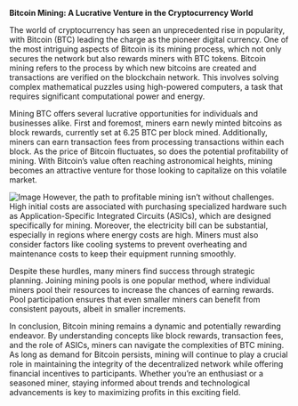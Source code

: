 **Bitcoin Mining: A Lucrative Venture in the Cryptocurrency World**

The world of cryptocurrency has seen an unprecedented rise in popularity, with Bitcoin (BTC) leading the charge as the pioneer digital currency. One of the most intriguing aspects of Bitcoin is its mining process, which not only secures the network but also rewards miners with BTC tokens. Bitcoin mining refers to the process by which new bitcoins are created and transactions are verified on the blockchain network. This involves solving complex mathematical puzzles using high-powered computers, a task that requires significant computational power and energy.

Mining BTC offers several lucrative opportunities for individuals and businesses alike. First and foremost, miners earn newly minted bitcoins as block rewards, currently set at 6.25 BTC per block mined. Additionally, miners can earn transaction fees from processing transactions within each block. As the price of Bitcoin fluctuates, so does the potential profitability of mining. With Bitcoin’s value often reaching astronomical heights, mining becomes an attractive venture for those looking to capitalize on this volatile market.


![Image](https://github.com/user-attachments/assets/31692037-0104-4703-abd1-696b6a7dd41b)
However, the path to profitable mining isn’t without challenges. High initial costs are associated with purchasing specialized hardware such as Application-Specific Integrated Circuits (ASICs), which are designed specifically for mining. Moreover, the electricity bill can be substantial, especially in regions where energy costs are high. Miners must also consider factors like cooling systems to prevent overheating and maintenance costs to keep their equipment running smoothly.

Despite these hurdles, many miners find success through strategic planning. Joining mining pools is one popular method, where individual miners pool their resources to increase the chances of earning rewards. Pool participation ensures that even smaller miners can benefit from consistent payouts, albeit in smaller increments.

In conclusion, Bitcoin mining remains a dynamic and potentially rewarding endeavor. By understanding concepts like block rewards, transaction fees, and the role of ASICs, miners can navigate the complexities of BTC mining. As long as demand for Bitcoin persists, mining will continue to play a crucial role in maintaining the integrity of the decentralized network while offering financial incentives to participants. Whether you’re an enthusiast or a seasoned miner, staying informed about trends and technological advancements is key to maximizing profits in this exciting field.